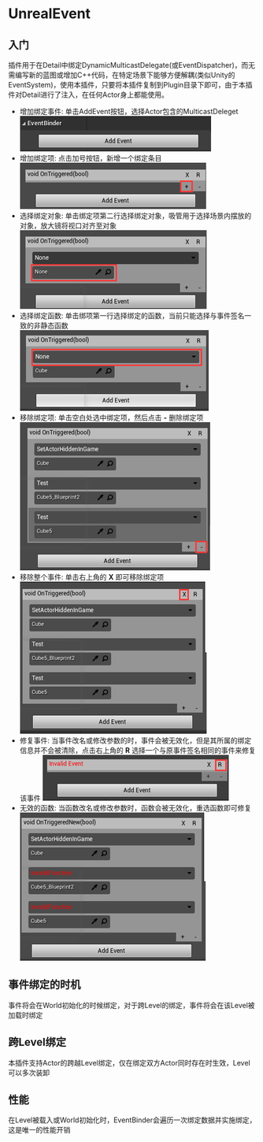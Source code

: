# UnrealEvent
## 入门

插件用于在Detail中绑定DynamicMulticastDelegate(或EventDispatcher)，而无需编写新的蓝图或增加C++代码，在特定场景下能够方便解耦(类似Unity的EventSystem)，使用本插件，只要将本插件复制到Plugin目录下即可，由于本插件对Detail进行了注入，在任何Actor身上都能使用。

- 增加绑定事件: 单击AddEvent按钮，选择Actor包含的MulticastDeleget
![增加绑定事件](./GitImg/NewBindEvent.png)
- 增加绑定项: 点击加号按钮，新增一个绑定条目
![增加绑定项:](./GitImg/NewBindItem.png)
- 选择绑定对象: 单击绑定项第二行选择绑定对象，吸管用于选择场景内摆放的对象，放大镜将视口对齐至对象
![选择绑定对象](./GitImg/SelectObject.png)
- 选择绑定函数: 单击绑项第一行选择绑定的函数，当前只能选择与事件签名一致的非静态函数
![选择绑定函数](./GitImg/SelectFunction.png)
- 移除绑定项: 单击空白处选中绑定项，然后点击 **-** 删除绑定项
![移除绑定项](./GitImg/RemoveBindItem.png)
- 移除整个事件: 单击右上角的 **X** 即可移除绑定项
![移除整个事件](./GitImg/RemoveBindEvent.png)
- 修复事件: 当事件改名或修改参数的时，事件会被无效化，但是其所属的绑定信息并不会被清除，点击右上角的 **R** 选择一个与原事件签名相同的事件来修复该事件
![修复事件](./GitImg/FixInvalidEvent.png)
- 无效的函数: 当函数改名或修改参数时，函数会被无效化，重选函数即可修复
![无效的函数](./GitImg/InvalidFunction.png)

## 事件绑定的时机

事件将会在World初始化的时候绑定，对于跨Level的绑定，事件将会在该Level被加载时绑定

## 跨Level绑定

本插件支持Actor的跨越Level绑定，仅在绑定双方Actor同时存在时生效，Level可以多次装卸

## 性能

在Level被载入或World初始化时，EventBinder会遍历一次绑定数据并实施绑定，这是唯一的性能开销